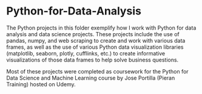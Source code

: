 # Python-for-Data-Analysis

The Python projects in this folder exemplify how I work with Python for data analysis and data science projects. These projects include the use of pandas, numpy, and web scraping to create and work with various data frames, as well as the use of various Python data visualization libraries (matplotlib, seaborn, plotly, cufflinks, etc.) to create informative visualizations of those data frames to help solve business questions.

Most of these projects were completed as coursework for the Python for Data Science and Machine Learning course by Jose Portilla (Pieran Training) hosted on Udemy.
